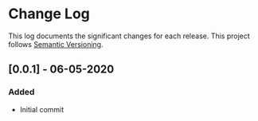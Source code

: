 # Change Log

This log documents the significant changes for each release.
This project follows [Semantic Versioning](http://semver.org/).

## [0.0.1] - 06-05-2020
### Added
- Initial commit